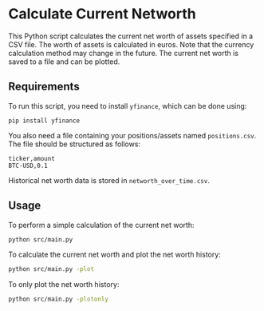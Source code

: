 
# Calculate Current Networth

This Python script calculates the current net worth of assets specified in a CSV file. The worth of assets is calculated in euros. Note that the currency calculation method may change in the future. The current net worth is saved to a file and can be plotted.

## Requirements

To run this script, you need to install `yfinance`, which can be done using:

```
pip install yfinance
```

You also need a file containing your positions/assets named `positions.csv`. The file should be structured as follows:

```
ticker,amount
BTC-USD,0.1
```

Historical net worth data is stored in `networth_over_time.csv`.

## Usage

To perform a simple calculation of the current net worth:

```bash
python src/main.py
```

To calculate the current net worth and plot the net worth history:

```bash
python src/main.py -plot
```

To only plot the net worth history:

```bash
python src/main.py -plotonly
```
